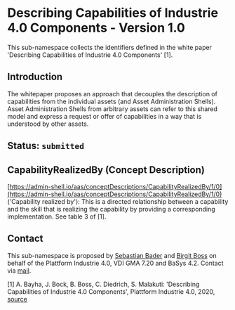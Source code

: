 #  Describing Capabilities of Industrie 4.0 Components - Version 1.0

This sub-namespace collects the identifiers defined in the white paper 'Describing
Capabilities of Industrie 4.0 Components' [1].

## Introduction

The whitepaper proposes an approach that decouples the description of capabilities
from the individual assets (and Asset Administration Shells). Asset Administration
Shells from arbitrary assets can refer to this shared model and express a request
or offer of capabilities in a way that is understood by other assets.

## Status: `submitted`



## CapabilityRealizedBy (Concept Description)

[https://admin-shell.io/aas/conceptDescriptions/CapabilityRealizedBy/1/0](https://admin-shell.io/aas/conceptDescriptions/CapabilityRealizedBy/1/0) ('Capability realized by'):
This is a directed relationship between a capability and the skill that is
realizing the capability by providing a corresponding implementation.
See table 3 of [1].


## Contact

This sub-namespace is proposed by [Sebastian Bader](https://github.com/sebbader)
and [Birgit Boss](https://github.com/BirgitBoss)
on behalf of the Plattform Industrie 4.0, VDI GMA 7.20 and BaSys 4.2.
Contact via [mail](mailto:coordination-board@admin-shell.io).

[1] A. Bayha, J. Bock, B. Boss, C. Diedrich, S. Malakuti: 'Describing Capabilities
of Industrie 4.0 Components', Plattform Industrie 4.0, 2020, [source](https://www.plattform-i40.de/IP/Redaktion/DE/Downloads/Publikation/Capabilities_Industrie40_Components.html)
